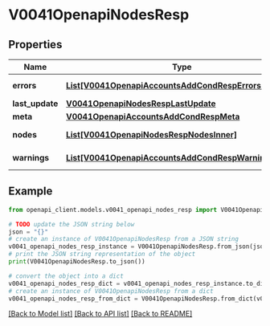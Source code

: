 # V0041OpenapiNodesResp


## Properties

Name | Type | Description | Notes
------------ | ------------- | ------------- | -------------
**errors** | [**List[V0041OpenapiAccountsAddCondRespErrorsInner]**](V0041OpenapiAccountsAddCondRespErrorsInner.md) | Query errors | [optional] 
**last_update** | [**V0041OpenapiNodesRespLastUpdate**](V0041OpenapiNodesRespLastUpdate.md) |  | 
**meta** | [**V0041OpenapiAccountsAddCondRespMeta**](V0041OpenapiAccountsAddCondRespMeta.md) |  | [optional] 
**nodes** | [**List[V0041OpenapiNodesRespNodesInner]**](V0041OpenapiNodesRespNodesInner.md) | List of nodes | 
**warnings** | [**List[V0041OpenapiAccountsAddCondRespWarningsInner]**](V0041OpenapiAccountsAddCondRespWarningsInner.md) | Query warnings | [optional] 

## Example

```python
from openapi_client.models.v0041_openapi_nodes_resp import V0041OpenapiNodesResp

# TODO update the JSON string below
json = "{}"
# create an instance of V0041OpenapiNodesResp from a JSON string
v0041_openapi_nodes_resp_instance = V0041OpenapiNodesResp.from_json(json)
# print the JSON string representation of the object
print(V0041OpenapiNodesResp.to_json())

# convert the object into a dict
v0041_openapi_nodes_resp_dict = v0041_openapi_nodes_resp_instance.to_dict()
# create an instance of V0041OpenapiNodesResp from a dict
v0041_openapi_nodes_resp_from_dict = V0041OpenapiNodesResp.from_dict(v0041_openapi_nodes_resp_dict)
```
[[Back to Model list]](../README.md#documentation-for-models) [[Back to API list]](../README.md#documentation-for-api-endpoints) [[Back to README]](../README.md)


